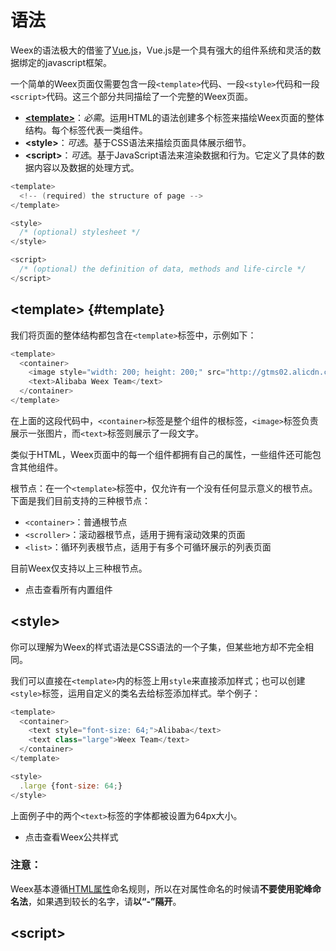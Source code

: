 # 语法

Weex的语法极大的借鉴了[Vue.js](http://vuejs.org/)，Vue.js是一个具有强大的组件系统和灵活的数据绑定的javascript框架。

一个简单的Weex页面仅需要包含一段`<template>`代码、一段`<style>`代码和一段`<script>`代码。这三个部分共同描绘了一个完整的Weex页面。

* [**&lt;template&gt;**](#template)：_必需_。运用HTML的语法创建多个标签来描绘Weex页面的整体结构。每个标签代表一类组件。
* **&lt;style&gt;**：_可选_。基于CSS语法来描绘页面具体展示细节。
* **&lt;script&gt;**：_可选_。基于JavaScript语法来渲染数据和行为。它定义了具体的数据内容以及数据的处理方式。

```java
<template>
  <!-- (required) the structure of page -->
</template>

<style>
  /* (optional) stylesheet */
</style>

<script>
  /* (optional) the definition of data, methods and life-circle */
</script>
```

## &lt;template&gt; {#template}

我们将页面的整体结构都包含在`<template>`标签中，示例如下：

```java
<template>
  <container>
    <image style="width: 200; height: 200;" src="http://gtms02.alicdn.com/tps/i2/TB1QHKjMXXXXXadXVXX20ySQVXX-512-512.png"></image>
    <text>Alibaba Weex Team</text>
  </container>
</template>
```

在上面的这段代码中，`<container>`标签是整个组件的根标签，`<image>`标签负责展示一张图片，而`<text>`标签则展示了一段文字。

类似于HTML，Weex页面中的每一个组件都拥有自己的属性，一些组件还可能包含其他组件。

根节点：在一个`<template>`标签中，仅允许有一个没有任何显示意义的根节点。下面是我们目前支持的三种根节点：

* `<container>`：普通根节点
* `<scroller>`：滚动器根节点，适用于拥有滚动效果的页面
* `<list>`：循环列表根节点，适用于有多个可循环展示的列表页面

目前Weex仅支持以上三种根节点。

* 点击查看所有内置组件

## &lt;style&gt;

你可以理解为Weex的样式语法是CSS语法的一个子集，但某些地方却不完全相同。

我们可以直接在`<template>`内的标签上用`style`来直接添加样式；也可以创建`<style>`标签，运用自定义的类名去给标签添加样式。举个例子：

```js
<template>
  <container>
    <text style="font-size: 64;">Alibaba</text>
    <text class="large">Weex Team</text>
  </container>
</template>

<style>
  .large {font-size: 64;}
</style>
```

上面例子中的两个`<text>`标签的字体都被设置为64px大小。

* 点击查看Weex公共样式


### 注意：

Weex基本遵循[HTML属性](https://en.wikipedia.org/wiki/HTML_attribute)命名规则，所以在对属性命名的时候请**不要使用驼峰命名法**，如果遇到较长的名字，请**以“-”隔开**。

## &lt;script&gt;



